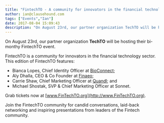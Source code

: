 ```yaml
---
title: "FintechTO - A community for innovators in the financial technology sector"
author: ian@clausehound.com
tags: ["Events","Ian"]
date: 2017-08-04 15:09:43
description: "On August 23rd, our partner organization TechTO will be hosting their bi-monthy FintechTO event."
---
```




On August 23rd, our partner organization **TechTO** will be hosting their bi-monthy FintechTO event.

FintechTO is a community for innovators in the financial technology sector. This edition of FintechTO features:
- Bianca Lopes, Chief Identity Officer at [BioConnect](https://bioconnect.com/); 
- Aly Dhalla, CEO & Co Founder at [Finaeo](https://www.finaeo.com/); 
- Carrie Shaw, Chief Marketing Officer at [Quandl](https://www.quandl.com/); and 
- Michael Shostak, SVP & Chief Marketing Officer at Sonnet.

Grab tickets now at [www.FinTechTO.org](http://www.FinTechTO.org).

Join the FintechTO community for candid conversations, laid-back networking and inspiring presentations from leaders of the Fintech community.
